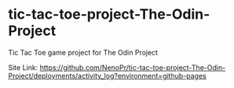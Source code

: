 # tic-tac-toe-project-The-Odin-Project
Tic Tac Toe game project for The Odin Project

Site Link: https://github.com/NenoPr/tic-tac-toe-project-The-Odin-Project/deployments/activity_log?environment=github-pages
